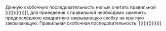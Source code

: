 Данную скобочную последовательность нельзя считать правильной [((())()(())]], для приведения к правильной необходимо заменить предпоследнюю квадратную закрывающую скобку на круглую закрывающую. Правильная скобочная последовательность: [((())()(()))]

